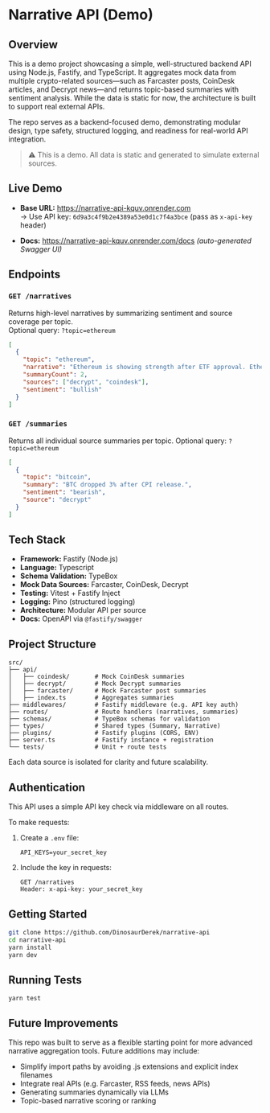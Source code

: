 # Narrative API (Demo)

## Overview

This is a demo project showcasing a simple, well-structured backend API using Node.js, Fastify, and TypeScript. It aggregates mock data from multiple crypto-related sources—such as Farcaster posts, CoinDesk articles, and Decrypt news—and returns topic-based summaries with sentiment analysis. While the data is static for now, the architecture is built to support real external APIs.

The repo serves as a backend-focused demo, demonstrating modular design, type safety, structured logging, and readiness for real-world API integration.

> ⚠️ This is a demo. All data is static and generated to simulate external sources.

## Live Demo

- **Base URL:** https://narrative-api-kquv.onrender.com  
  → Use API key: `6d9a3c4f9b2e4389a53e0d1c7f4a3bce` (pass as `x-api-key` header)

- **Docs:** https://narrative-api-kquv.onrender.com/docs _(auto-generated Swagger UI)_

## Endpoints

### `GET /narratives`

Returns high-level narratives by summarizing sentiment and source coverage per topic.  
Optional query: `?topic=ethereum`

```json
[
  {
    "topic": "ethereum",
    "narrative": "Ethereum is showing strength after ETF approval. Ethereum volumes spike as markets rebound.",
    "summaryCount": 2,
    "sources": ["decrypt", "coindesk"],
    "sentiment": "bullish"
  }
]
```

### `GET /summaries`

Returns all individual source summaries per topic.
Optional query: `?topic=ethereum`

```json
[
  {
    "topic": "bitcoin",
    "summary": "BTC dropped 3% after CPI release.",
    "sentiment": "bearish",
    "source": "decrypt"
  }
]
```

## Tech Stack

- **Framework:** Fastify (Node.js)
- **Language:** Typescript
- **Schema Validation:** TypeBox
- **Mock Data Sources:** Farcaster, CoinDesk, Decrypt
- **Testing:** Vitest + Fastify Inject
- **Logging:** Pino (structured logging)
- **Architecture:** Modular API per source
- **Docs:** OpenAPI via `@fastify/swagger`

## Project Structure

```
src/
├── api/
│   ├── coindesk/       # Mock CoinDesk summaries
│   ├── decrypt/        # Mock Decrypt summaries
│   ├── farcaster/      # Mock Farcaster post summaries
│   ├── index.ts        # Aggregates summaries
├── middlewares/        # Fastify middleware (e.g. API key auth)
├── routes/             # Route handlers (narratives, summaries)
├── schemas/            # TypeBox schemas for validation
├── types/              # Shared types (Summary, Narrative)
├── plugins/            # Fastify plugins (CORS, ENV)
├── server.ts           # Fastify instance + registration
└── tests/              # Unit + route tests

```

Each data source is isolated for clarity and future scalability.

## Authentication

This API uses a simple API key check via middleware on all routes.

To make requests:

1. Create a `.env` file:
   ```env
   API_KEYS=your_secret_key
   ```
2. Include the key in requests:
   ```
   GET /narratives
   Header: x-api-key: your_secret_key
   ```

## Getting Started

```bash
git clone https://github.com/DinosaurDerek/narrative-api
cd narrative-api
yarn install
yarn dev
```

## Running Tests

```
yarn test
```

## Future Improvements

This repo was built to serve as a flexible starting point for more advanced narrative aggregation tools. Future additions may include:

- Simplify import paths by avoiding .js extensions and explicit index filenames
- Integrate real APIs (e.g. Farcaster, RSS feeds, news APIs)
- Generating summaries dynamically via LLMs
- Topic-based narrative scoring or ranking
